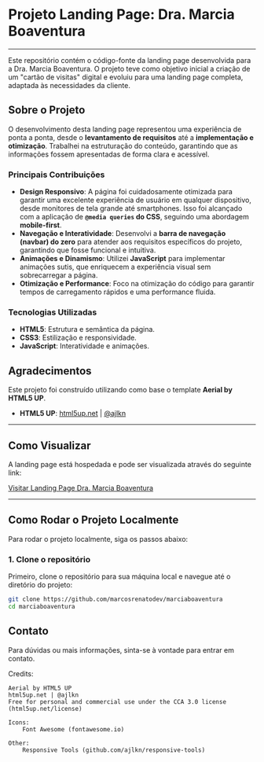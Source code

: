 # Projeto Landing Page: Dra. Marcia Boaventura

---

Este repositório contém o código-fonte da landing page desenvolvida para a Dra. Marcia Boaventura. O projeto teve como objetivo inicial a criação de um "cartão de visitas" digital e evoluiu para uma landing page completa, adaptada às necessidades da cliente.

## Sobre o Projeto

O desenvolvimento desta landing page representou uma experiência de ponta a ponta, desde o **levantamento de requisitos** até a **implementação e otimização**. Trabalhei na estruturação do conteúdo, garantindo que as informações fossem apresentadas de forma clara e acessível.

### Principais Contribuições

* **Design Responsivo**: A página foi cuidadosamente otimizada para garantir uma excelente experiência de usuário em qualquer dispositivo, desde monitores de tela grande até smartphones. Isso foi alcançado com a aplicação de **`@media queries` do CSS**, seguindo uma abordagem **mobile-first**.
* **Navegação e Interatividade**: Desenvolvi a **barra de navegação (navbar) do zero** para atender aos requisitos específicos do projeto, garantindo que fosse funcional e intuitiva.
* **Animações e Dinamismo**: Utilizei **JavaScript** para implementar animações sutis, que enriquecem a experiência visual sem sobrecarregar a página.
* **Otimização e Performance**: Foco na otimização do código para garantir tempos de carregamento rápidos e uma performance fluida.

### Tecnologias Utilizadas

* **HTML5**: Estrutura e semântica da página.
* **CSS3**: Estilização e responsividade.
* **JavaScript**: Interatividade e animações.

## Agradecimentos

Este projeto foi construído utilizando como base o template **Aerial by HTML5 UP**.

* **HTML5 UP**: [html5up.net](https://html5up.net) | [@ajlkn](https://twitter.com/ajlkn)

---

## Como Visualizar

A landing page está hospedada e pode ser visualizada através do seguinte link:

[Visitar Landing Page Dra. Marcia Boaventura](https://marciaboaventura.adv.br/)

---
## Como Rodar o Projeto Localmente

Para rodar o projeto localmente, siga os passos abaixo:

### 1. Clone o repositório

Primeiro, clone o repositório para sua máquina local e navegue até o diretório do projeto:

```bash
git clone https://github.com/marcosrenatodev/marciaboaventura
cd marciaboaventura
```
## Contato

Para dúvidas ou mais informações, sinta-se à vontade para entrar em contato.

Credits:

	Aerial by HTML5 UP
	html5up.net | @ajlkn
	Free for personal and commercial use under the CCA 3.0 license (html5up.net/license)

	Icons:
		Font Awesome (fontawesome.io)

	Other:
		Responsive Tools (github.com/ajlkn/responsive-tools)

